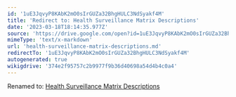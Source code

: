 ```yaml
---
id: '1uE3JqvyP8KAbK2mO0sIrGUZa32BhgHULC3NdSyakf4M'
title: 'Redirect to: Health Surveillance Matrix Descriptions'
date: '2023-03-18T18:14:35.977Z'
source: 'https://drive.google.com/open?id=1uE3JqvyP8KAbK2mO0sIrGUZa32BhgHULC3NdSyakf4M'
mimeType: 'text/x-markdown'
url: 'health-surveillance-matrix-descriptions.md'
redirectTo: '1uE3JqvyP8KAbK2mO0sIrGUZa32BhgHULC3NdSyakf4M'
autogenerated: true
wikigdrive: '374e2f95757c2b9977f9b36d40698a54d4b4c0a4'
---
```

Renamed to: [Health Surveillance Matrix Descriptions](health-surveillance-matrix-descriptions.md)
